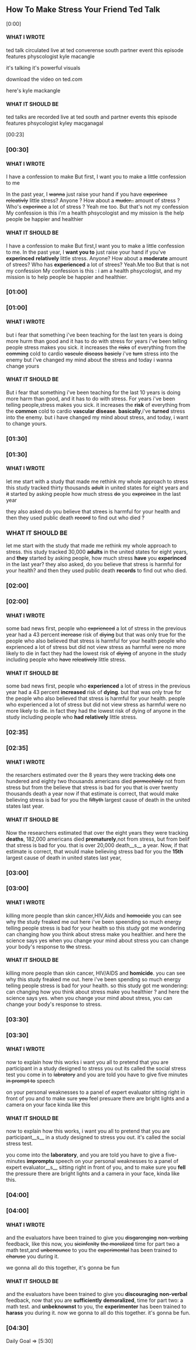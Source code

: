 ## How To Make Stress Your Friend Ted Talk

[0:00]

#### WHAT I WROTE
ted talk circulated live at ted converense south partner event this episode features physcologist kyle macangle

it's talking it's powerful visuals

download the video on ted.com

here's kyle mackangle

#### WHAT IT SHOULD BE
ted talks are recorded live at ted south and partner events this episode features phsycologist kyley macganagal

[00:23]

### [00:30]

#### WHAT I WROTE

I have a confession to make
But first, I want you to make a little confession to me

In the past year, I ~~wanna~~ just raise your hand if you have ~~experince~~ ~~releativly~~ little stress?
Anyone ?
How about a ~~muder..~~ amount of stress ?
Who's ~~experince~~ a lot of stress ?
Yeah me too.
But that's not my confession
My confession is this i'm a health phsycologist and my mission is the help people be happier and healthier

#### WHAT IT SHOULD BE

I have a confession to make
But first,I want you to make a little confession to me.
In the past year, I __want you to__ just raise your hand if you've __experinced__ __relatively__ little stress.
Anyone?
How about a __moderate__ amount of strees?
Who has __experienced__ a lot of strees?
Yeah.Me too
But that is not my confession
My confession is this :
i am a health phsycologist, and my mission is to help people be happier and healthier.

### [01:00]

### [01:00]

#### WHAT I WROTE

but i fear that something i've been teaching 
for the last ten years is doing more hurm than good 
and it has to do with stress
for years i've been telling people stress makes you sick.
it increases the ~~risks~~ of everything from the ~~comming~~ cold to cardio ~~vascule~~ ~~diseass~~
~~basicly~~ i've ~~turn~~ stress into the enemy
but i've changed my mind about the stress
and today i wanna change yours

#### WHAT IT SHOULD BE

But i fear that something i've been teaching
for the last 10 years is doing more harm than good,
and it has to do with stress.
For years i've been telling people,stress makes you sick.
it increases the __risk__ of everything from the __common__ cold to cardio __vascular__ __disease__.
__basically__,i've __turned__ stress into the enemy.
but i have changed my mind about stress,
and today, i want to change yours.

### [01:30]


### [01:30]

#### WHAT I WROTE

let me start with a study that made me rethink my whole approach to stress
this study tracked thirty thousands ~~adult~~  in united states for eight years
and ~~it~~ started by asking people how much stress ~~do~~ you ~~expreince~~ in the last year

they also asked do you believe that strees is harmful for your health
and then they used public death ~~record~~ to find out who died ?

### WHAT IT SHOULD BE
let me start with the study that made me rethink my whole approach to stress.
this study tracked 30,000 __adults__ in the united states for eight years,
and __they__ started by asking people, how much stress __have__ you __experinced__ in the last year?
they also asked, do you believe that stress is harmful for your health?
and then they used public death __records__ to find out who died.
### [02:00]

### [02:00]

#### WHAT I WROTE

some bad news first, people who ~~exprienced~~ a lot of stress in the previous year had a 43 percent ~~increase~~ risk of ~~diying~~
but that was only true for the people who also believed that stress is harmful for your health
people who exprienced a lot of stress but did not view stress as harmful were no more likely to die 
in fact they had the lowest risk of ~~diying~~ of anyone in the study including people who ~~have~~ ~~releatively~~
little stress.

#### WHAT IT SHOULD BE

some bad news first, people who __experienced__ a lot of stress in the previous year had a 43 percent __increased__ risk of __dying__.
but that was only true for the people who also believed that stress is harmful for your health.
people who experienced a lot of stress but did not view stress as harmful were no more likely to die.
in fact they had the lowest risk of dying of anyone in the study including people who __had__ __relatively__ little stress.

### [02:35]


### [02:35]

#### WHAT I WROTE

the resarchers estimated over the 8 years they were tracking ~~dots~~
one hundered and eighty two thousands americans died ~~permechinly~~  not from stress but from the believe that stress is bad for you 
that is over twenty thousands death a year 
now if that estimate is correct, that would make believing stress is bad for you 
the ~~fiftyth~~ largest cause of death in the united states last year.


#### WHAT IT SHOULD BE 

Now the researchers estimated that over the eight years they were tracking __deaths__,
182,000 americans died __prematurely__,not from stress, but from belif that stress is bad for you. 
that is over 20,000 death__s__ a year. 
Now, if that estimate is correct, that would make believing stress bad for you
the __15th__ largest cause of death in united states last year,
 
### [03:00]

### [03:00]

#### WHAT I WROTE

killing more people than skin cancer,HIV,Aids and ~~homocide~~
you can see why the study freaked me out
here i've been speending so much energy telling people stress is bad for your health
so this study got me wondering can changing how you think about stress make you healthier.
and here the science says yes
when you change your mind about stress you can change your body's response to ~~the~~ stress.


#### WHAT IT SHOULD BE

killing more people than skin cancer, HIV/AIDS and __homicide__.
you can see why this study freaked me out.
here i've been spending so much energy telling people stress is bad for your health.
so this study got me wondering: can changing how you think about stress make you healthier ?
and here the science says yes.
when you change your mind about stress, you can change your body's response to stress.

### [03:30]


### [03:30]

#### WHAT I WROTE

now to explain how this works i want you all to pretend that you are participant in a study
designed to stress you out its called the social stress test
you come in to ~~labratory~~ and you are told you have to give five minutes ~~in prompt to~~ speech

on your personal weaknesses to a panel of expert evaluator sitting right in front of you
and to make sure ~~you~~ feel presuare there are bright lights and a camera on your face kinda like this

#### WHAT IT SHOULD BE

now to explain how this works, i want you all to pretend that you are participant__s__ in a study designed to stress you out. it's called the social stress test.

you come into the __laboratory__, and you are told you have to give a five-minutes __impromptu__ speech on your personal weaknesses to a panel of expert evaluator__s__ sitting right in front of you, and to make sure you __fell__ the pressure there are bright lights and a camera in your face, kinda like this.

### [04:00]

### [04:00]

#### WHAT I WROTE

and the evaluators have been trained to give you ~~disgarenging~~ ~~non-verbing~~ feedback, like this 
now, you ~~sicinfenlty~~ ~~the morolized~~
time for part two a math test,and ~~unbenounce~~ to you the ~~experimental~~ has been trained to ~~eharuse~~ you during it.

we gonna all do this together, it's gonna be fun


#### WHAT IT SHOULD BE

and the evaluators have been trained to give you __discouraging__ __non-verbal__ feedback,
now that you are __sufficiently__ __demoralized__,
time for part two: a math test.
and __unbeknownst__ to you, the __experimenter__ has been trained to __harass__ you during it.
now we gonna to all do this together. it's gonna be fun.

### [04:30]
Daily Goal => [5:30]
